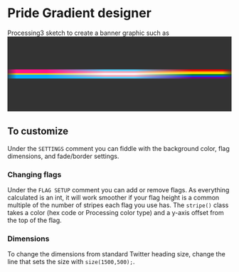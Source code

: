 # Pride Gradient designer

Processing3 sketch to create a banner graphic such as 
![design that is a gray background with a stripe horizontally across the middle. The stripe is made up of three separate pride flags that fade from one to the next](./example.png)

## To customize
Under the `SETTINGS` comment you can fiddle with the background color, flag dimensions, and fade/border settings.

### Changing flags
Under the `FLAG SETUP` comment you can add or remove flags. As everything calculated is an int, it will work smoother if your flag height is a common multiple of the number of stripes each flag you use has. The `stripe()` class takes a color (hex code or Processing color type) and a y-axis offset from the top of the flag.

### Dimensions
To change the dimensions from standard Twitter heading size, change the line that sets the size with `size(1500,500);`.
